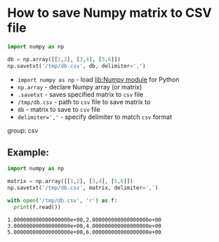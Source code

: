 # How to save Numpy matrix to CSV file

```python
import numpy as np

db = np.array([[1,2], [3,4], [5,6]])
np.savetxt('/tmp/db.csv', db, delimiter=',')
```

- `import numpy as np` - load [lib:Numpy module](/python-numpy/how-to-install-python-numpy-lib) for Python
- `np.array` - declare Numpy array (or matrix)
- `.savetxt` - saves specified matrix to `csv` file
- `/tmp/db.csv` - path to `csv` file to save matrix to
- `db` - matrix to save to `csv` file
- `delimiter=','` - specify delimiter to match `csv` format

group: csv

## Example: 
```python
import numpy as np

matrix = np.array([[1,2], [3,4], [5,6]])
np.savetxt('/tmp/db.csv', matrix, delimiter=',')

with open('/tmp/db.csv', 'r') as f:
  print(f.read())

```
```
1.000000000000000000e+00,2.000000000000000000e+00
3.000000000000000000e+00,4.000000000000000000e+00
5.000000000000000000e+00,6.000000000000000000e+00


```


